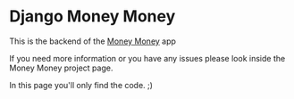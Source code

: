 # Django Money Money

This is the backend of the  [Money Money](https://github.com/turulomio/moneymoney3o) app

If you need more information or you have any issues please look inside the Money Money project page.

In this page you'll only find the code. ;)
